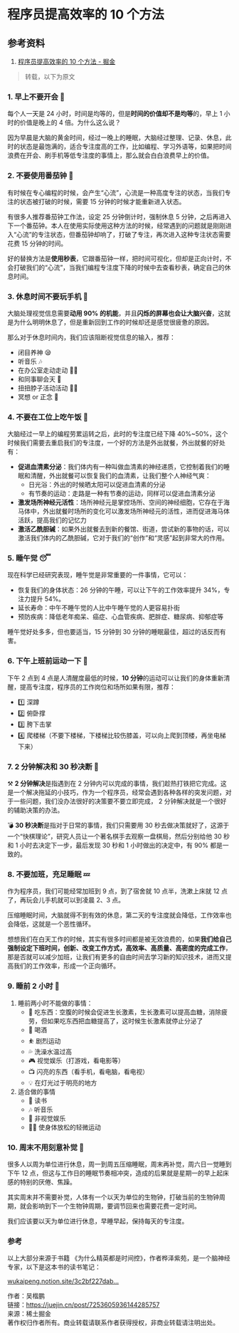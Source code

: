 # 程序员提高效率的 10 个方法

## 参考资料

1. [程序员提高效率的 10 个方法 - 掘金](https://juejin.cn/post/7253605936144285757)

> 转载，以下为原文

### 1. 早上不要开会 📅

每个人一天是 24 小时，时间是均等的，但是**时间的价值却不是均等**的，早上 1 小时的价值是晚上的 4 倍。为什么这么说？

因为早晨是大脑的黄金时间，经过一晚上的睡眠，大脑经过整理、记录、休息，此时的状态是最饱满的，适合专注度高的工作，比如编程、学习外语等，如果把时间浪费在开会、刷手机等低专注度的事情上，那么就会白白浪费早上的价值。

### 2. 不要使用番茄钟 🍅

有时候在专心编程的时候，会产生“心流”，心流是一种高度专注的状态，当我们专注的状态被打破的时候，需要 15 分钟的时候才能重新进入状态。

有很多人推荐番茄钟工作法，设定 25 分钟倒计时，强制休息 5 分钟，之后再进入下一个番茄钟。本人在使用实际使用这种方法的时候，经常遇到的问题就是刚刚进入“心流”的专注状态，但番茄钟却响了，打破了专注，再次进入这种专注状态需要花费 15 分钟的时间。

好的替换方法是**使用秒表**，它跟番茄钟一样，把时间可视化，但却是正向计时，不会打破我们的“心流”，当我们编程专注度下降的时候中去查看秒表，确定自己的休息时间。

### 3. 休息时间不要玩手机 📱

大脑处理视觉信息需要**动用 90% 的机能**，并且**闪烁的屏幕也会让大脑兴奋**，这就是为什么明明休息了，但是重新回到工作的时候却还是感觉很疲惫的原因。

那么对于休息时间内，我们应该阻断视觉信息的输入，推荐：

- 闭目养神 😪
- 听音乐 🎶
- 在办公室走动走动 🏃‍♂️
- 和同事聊会天 💑
- 扭扭脖子活动活动 💁‍♂️
- 冥想 or 正念 🧘

### 4. 不要在工位上吃午饭 🥣

大脑经过一早上的编程劳累运转之后，此时的专注度已经下降 40%~50%，这个时候我们需要去重启我们的专注度，一个好的方法是外出就餐，外出就餐的好处有：

- **促进血清素分泌**：我们体内有一种叫做血清素的神经递质，它控制着我们的睡眠和清醒，外出就餐可以恢复我们的血清素，让我们整个人神经气爽：
  - 日光浴：外出的时候晒太阳可以促进血清素的分泌
  - 有节奏的运动：走路是一种有节奏的运动，同样可以促进血清素分泌
- **激发场所神经元活性**：场所神经元是掌控场所、空间的神经细胞，它存在于海马体中，外出就餐时场所的变化可以激发场所神经元的活性，进而促进海马体活跃，提高我们的记忆力
- **激活乙酰胆碱**：如果外出就餐去到新的餐馆、街道，尝试新的事物的话，可以激活我们体内的乙酰胆碱，它对于我们的“创作”和“灵感”起到非常大的作用。

### 5. 睡午觉 😴

现在科学已经研究表现，睡午觉是非常重要的一件事情，它可以：

- 恢复我们的身体状态：26 分钟的午睡，可以让下午的工作效率提升 34%，专注力提升 54%。
- 延长寿命：中午不睡午觉的人比中午睡午觉的人更容易扑街
- 预防疾病：降低老年痴呆、癌症、心血管疾病、肥胖症、糖尿病、抑郁症等

睡午觉好处多多，但也要适当，15 分钟到 30 分钟的睡眠最佳，超过的话反而有害。

### 6. 下午上班前运动一下 🚴

下午 2 点到 4 点是人清醒度最低的时候，**10 分钟**的运动可以让我们的身体重新清醒，提高专注度，程序员的工作岗位和场所如果有限，推荐：

- 1️⃣ 深蹲
- 2️⃣ 俯卧撑
- 3️⃣ 胯下击掌
- 4️⃣ 爬楼梯（不要下楼梯，下楼梯比较伤膝盖，可以向上爬到顶楼，再坐电梯下来）

### 7. 2 分钟解决和 30 秒决断 🖖

⚒️ **2 分钟解决**是指遇到在 2 分钟内可以完成的事情，我们趁热打铁把它完成。这是一个解决拖延的小技巧，作为一个程序员，经常会遇到各种各样的突发问题，对于一些问题，我们没办法很好的决策要不要立即完成， 2 分钟解决就是一个很好的辅助决策的办法。

💣 **30 秒决断**是指对于日常的事情，我们只需要用 30 秒去做决策就好了，这源于一个“快棋理论”，研究人员让一个著名棋手去观察一盘棋局，然后分别给他 30 秒和 1 小时去决定下一步，最后发现 30 秒和 1 小时做出的决定中，有 90% 都是一致的。

### 8. 不要加班，充足睡眠 💤

作为程序员，我们可能经常加班到 9 点，到了宿舍就 10 点半，洗漱上床就 12 点了，再玩会儿手机就可以到凌晨 2、3 点。

压缩睡眠时间，大脑就得不到有效的休息，第二天的专注度就会降低，工作效率也会降低，这就是一个恶性循环。

想想我们在白天工作的时候，其实有很多时间都是被无效浪费的，如果**我们给自己强制设定下班时间，创新、改变工作方式，高效率、高质量、高密度的完成工作**，那是否就可以减少加班，让我们有更多的自由时间去学习新的知识技术，进而又提高我们的工作效率，形成一个正向循环。

### 9. 睡前 2 小时 🛌

1. 睡前两小时不能做的事情：
   - 🍲 吃东西：空腹的时候会促进生长激素，生长激素可以提高血糖，消除疲劳，但如果吃东西把血糖提高了，这时候生长激素就停止分泌了
   - 🥃 喝酒
   - ⛹️ 剧烈运动
   - 💦 洗澡水温过高
   - 🎮 视觉娱乐（打游戏，看电影等）
   - 📺 闪亮的东西（看手机，看电脑，看电视）
   - 💡 在灯光过于明亮的地方
2. 适合做的事情
   - 📖 读书
   - 🎶 听音乐
   - 🎨 非视觉娱乐
   - 🧘‍♂️ 使身体放松的轻微运动

### 10. 周末不用刻意补觉 🚫

很多人以周为单位进行休息，周一到周五压缩睡眠，周末再补觉，周六日一觉睡到下午 12 点，但这与工作日的睡眠节奏相冲突，造成的后果就是星期一的早上起床感的特别的厌倦、焦躁。

其实周末并不需要补觉，人体有一个以天为单位的生物钟，打破当前的生物钟周期，就会影响到下一个生物钟周期，要调节回来也需要花费一定时间。

我们应该要以天为单位进行休息，早睡早起，保持每天的专注度。

### 参考

以上大部分来源于书籍 《为什么精英都是时间控》，作者桦泽紫苑，是一个脑神经专家，以下是这本书的读书笔记：

[wukaipeng.notion.site/3c2bf227dab…](https://link.juejin.cn?target=https%3A%2F%2Fwukaipeng.notion.site%2F3c2bf227dabb4482a7ec568fab897499%3Fpvs%3D4 "https://wukaipeng.notion.site/3c2bf227dabb4482a7ec568fab897499?pvs=4")

作者：吴楷鹏  
链接：https://juejin.cn/post/7253605936144285757  
来源：稀土掘金  
著作权归作者所有。商业转载请联系作者获得授权，非商业转载请注明出处。